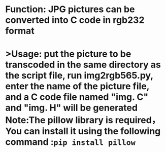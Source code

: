 <h1>Function: JPG pictures can be converted into C code in rgb232 format<h1>
>Usage: put the picture to be transcoded in the same directory as the script file, run img2rgb565.py, enter the name of the picture file, and a C code file named "img. C" and "img. H" will be generated<br>
  Note:The pillow library is required，You can install it using the following command :<code>pip install pillow</code>
